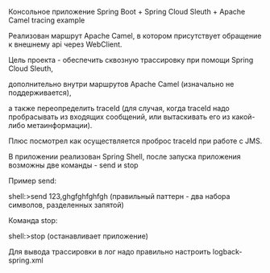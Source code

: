 Консольное приложение Spring Boot + Spring Cloud Sleuth + Apache Camel tracing example

Реализован маршрут Apache Camel, в котором присутствует обращение к внешнему api через WebClient.

Цель проекта - обеспечить сквозную трассировку при помощи Spring Cloud Sleuth, 

дополнительно внутри маршрутов Apache Camel (изначально не поддерживается), 

а также переопределить traceId (для случая, когда traceId надо пробрасывать из входящих сообщений, или вытаскивать его из какой-либо метаинформации).

Плюс посмотрел как осуществляется проброс traceId при работе с JMS.

В приложении реализован Spring Shell, после запуска приложения возможны две команды - send и stop

Пример send:

shell:>send 123,ghgfghfghfgh       (правильный паттерн - два набора символов, разделенных запятой)

Команда stop:

shell:>stop                        (останавливает приложение)


Для вывода трассировки в лог надо правильно настроить logback-spring.xml